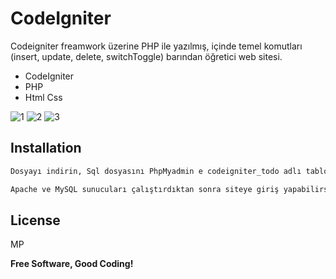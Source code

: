# CodeIgniter

Codeigniter freamwork üzerine PHP ile yazılmış, içinde temel komutları (insert, update, delete, switchToggle) barından öğretici web sitesi.

- CodeIgniter
- PHP
- Html Css

![1](https://user-images.githubusercontent.com/87112713/129059959-52824034-d09f-497d-b22d-9f5276722df1.png)
![2](https://user-images.githubusercontent.com/87112713/129059967-dd271fec-29f5-4d81-8ba2-a9768311e995.png)
![3](https://user-images.githubusercontent.com/87112713/129059971-e26b1f61-5442-41d9-ae20-889d642e14ed.png)

## Installation

```sh
Dosyayı indirin, Sql dosyasını PhpMyadmin e codeigniter_todo adlı tablo oluşturduktan sonra yükleyerek veritabanını aktifleştirin.
```
```sh
Apache ve MySQL sunucuları çalıştırdıktan sonra siteye giriş yapabilirsiniz.
```

## License

MP

**Free Software, Good Coding!**


[//]: # (These are reference links used in the body of this note and get stripped out when the markdown processor does its job. There is no need to format nicely because it shouldn't be seen. Thanks SO - http://stackoverflow.com/questions/4823468/store-comments-in-markdown-syntax)

   [dill]: <https://github.com/joemccann/dillinger>
   [git-repo-url]: <https://github.com/joemccann/dillinger.git>
   [john gruber]: <http://daringfireball.net>
   [df1]: <http://daringfireball.net/projects/markdown/>
   [markdown-it]: <https://github.com/markdown-it/markdown-it>
   [Ace Editor]: <http://ace.ajax.org>
   [node.js]: <http://nodejs.org>
   [Twitter Bootstrap]: <http://twitter.github.com/bootstrap/>
   [jQuery]: <http://jquery.com>
   [@tjholowaychuk]: <http://twitter.com/tjholowaychuk>
   [express]: <http://expressjs.com>
   [AngularJS]: <http://angularjs.org>
   [Gulp]: <http://gulpjs.com>

   [PlDb]: <https://github.com/joemccann/dillinger/tree/master/plugins/dropbox/README.md>
   [PlGh]: <https://github.com/joemccann/dillinger/tree/master/plugins/github/README.md>
   [PlGd]: <https://github.com/joemccann/dillinger/tree/master/plugins/googledrive/README.md>
   [PlOd]: <https://github.com/joemccann/dillinger/tree/master/plugins/onedrive/README.md>
   [PlMe]: <https://github.com/joemccann/dillinger/tree/master/plugins/medium/README.md>
   [PlGa]: <https://github.com/RahulHP/dillinger/blob/master/plugins/googleanalytics/README.md>
